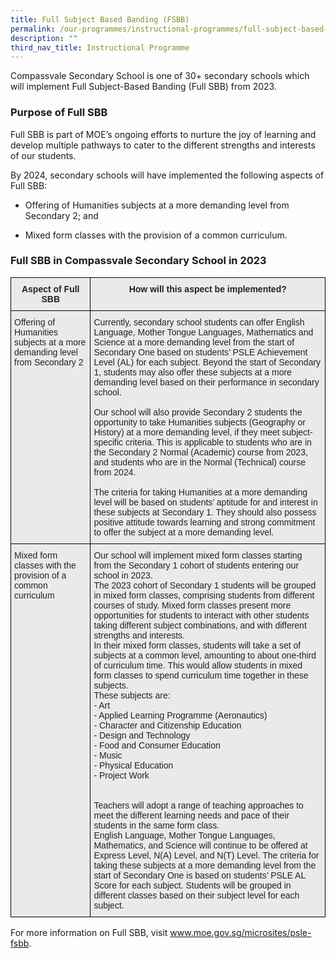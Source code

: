 ```yaml
---
title: Full Subject Based Banding (FSBB)
permalink: /our-programmes/instructional-programmes/full-subject-based-banding-fsbb/
description: ""
third_nav_title: Instructional Programme
---
```

Compassvale Secondary School is one of 30+ secondary schools which will implement Full Subject-Based Banding (Full SBB) from 2023.  

### Purpose of Full SBB

Full SBB is part of MOE’s ongoing efforts to nurture the joy of learning and develop multiple pathways to cater to the different strengths and interests of our students.

  

By 2024, secondary schools will have implemented the following aspects of Full SBB:

* Offering of Humanities subjects at a more demanding level from Secondary 2; and

* Mixed form classes with the provision of a common curriculum.

### Full SBB in Compassvale Secondary School in 2023

<style type="text/css">
.tg  {border-collapse:collapse;border-spacing:0;}
.tg td{border-color:black;border-style:solid;border-width:1px;font-family:Arial, sans-serif;font-size:14px;
  overflow:hidden;padding:10px 5px;word-break:normal;}
.tg th{border-color:black;border-style:solid;border-width:1px;font-family:Arial, sans-serif;font-size:14px;
  font-weight:normal;overflow:hidden;padding:10px 5px;word-break:normal;}
.tg .tg-n4qt{background-color:#EAEAEA;color:#222;font-weight:bold;text-align:center;vertical-align:top}
.tg .tg-y7qa{background-color:#EAEAEA;color:#222;text-align:left;vertical-align:top}
</style>
<table class="tg">
<thead>
  <tr>
    <th class="tg-n4qt">Aspect of Full SBB</th>
    <th class="tg-n4qt">How will this aspect be implemented?</th>
  </tr>
</thead>
<tbody>
  <tr>
    <td class="tg-y7qa">Offering of Humanities subjects at a more demanding level from Secondary 2</td>
    <td class="tg-y7qa">Currently, secondary school students can offer English Language, Mother Tongue Languages, Mathematics and Science at a more demanding level from the start of Secondary One based on students’ PSLE Achievement Level (AL) for each subject. Beyond the start of Secondary 1, students may also offer these subjects at a more demanding level based on their performance in secondary school.<br> <br>Our school will also provide Secondary 2 students the opportunity to take Humanities subjects (Geography or History) at a more demanding level, if they meet subject-specific criteria. This is applicable to students who are in the Secondary 2 Normal (Academic) course from 2023, and students who are in the Normal (Technical) course from 2024.<br> <br>The criteria for taking Humanities at a more demanding level will be based on students’ aptitude for and interest in these subjects at Secondary 1. They should also possess positive attitude towards learning and strong commitment to offer the subject at a more demanding level.</td>
  </tr>
  <tr>
    <td class="tg-y7qa">Mixed form classes with the provision of a common curriculum</td>
    <td class="tg-y7qa">Our school will implement mixed form classes starting from the Secondary 1 cohort of students entering our school in 2023.<br> The 2023 cohort of Secondary 1 students will be grouped in mixed form classes, comprising students from different courses of study. Mixed form classes present more opportunities for students to interact with other students taking different subject combinations, and with different strengths and interests.<br> In their mixed form classes, students will take a set of subjects at a common level, amounting to about one-third of curriculum time. This would allow students in mixed form classes to spend curriculum time together in these subjects.<br> These subjects are:<br>- Art<br>- Applied Learning Programme (Aeronautics)<br>- Character and Citizenship Education<br>- Design and Technology<br>- Food and Consumer Education<br>- Music<br>- Physical Education<br>- Project Work<br><br><br>Teachers will adopt a range of teaching approaches to meet the different learning needs and pace of their students in the same form class.<br>English Language, Mother Tongue Languages, Mathematics, and Science will continue to be offered at Express Level, N(A) Level, and N(T) Level. The criteria for taking these subjects at a more demanding level from the start of Secondary One is based on students’ PSLE AL Score for each subject. Students will be grouped in different classes based on their subject level for each subject.<br></td>
  </tr>
</tbody>
</table>

For more information on Full SBB, visit www.moe.gov.sg/microsites/psle-fsbb.
